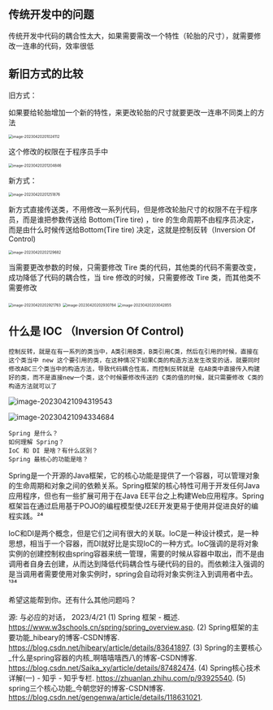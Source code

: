 ## 传统开发中的问题 

​      传统开发中代码的耦合性太大，如果需要需改一个特性（轮胎的尺寸），就需要修改一连串的代码，效率很低

## 新旧方式的比较

旧方式：

如果要给轮胎增加一个新的特性，来更改轮胎的尺寸就要更改一连串不同类上的方法

<img src="C:\Users\方锐\AppData\Roaming\Typora\typora-user-images\image-20230420201024112.png" alt="image-20230420201024112" style="zoom:50%;" />

这个修改的权限在于程序员手中

<img src="C:\Users\方锐\AppData\Roaming\Typora\typora-user-images\image-20230420201204846.png" alt="image-20230420201204846" style="zoom:50%;" />

新方式：

<img src="C:\Users\方锐\AppData\Roaming\Typora\typora-user-images\image-20230420201251876.png" alt="image-20230420201251876" style="zoom:50%;" />

新方式直接传送类，不用修改一系列代码，但是修改轮胎尺寸的权限不在于程序员，而是谁把参数传送给 Bottom(Tire tire) ，tire 的生命周期不由程序员决定，而是由什么时候传送给Bottom(Tire tire) 决定，这就是控制反转（Inversion Of Control)

<img src="C:\Users\方锐\AppData\Roaming\Typora\typora-user-images\image-20230420202129682.png" alt="image-20230420202129682" style="zoom:50%;" />

当需要更改参数的时候，只需要修改 Tire 类的代码，其他类的代码不需要改变，成功降低了代码的耦合性，当 tire 修改的时候，只需要修改 Tire 类，而其他类不需要修改

<img src="C:\Users\方锐\AppData\Roaming\Typora\typora-user-images\image-20230420202921763.png" alt="image-20230420202921763" style="zoom:50%;" />

<img src="C:\Users\方锐\AppData\Roaming\Typora\typora-user-images\image-20230420202930784.png" alt="image-20230420202930784" style="zoom:50%;" />

<img src="C:\Users\方锐\AppData\Roaming\Typora\typora-user-images\image-20230420203042855.png" alt="image-20230420203042855" style="zoom:50%;" />

## 什么是 IOC （Inversion Of Control)

```
控制反转，就是在有一系列的类当中，A类引用B类，B类引用C类，然后在引用的时候，直接在这个类当中 new 这个要引用的类，在这种情况下如果C类的构造方法发生改变的话，就要同时修改ABC三个类当中的构造方法，导致代码耦合性高，而控制反转就是 在AB类中直接传入构建好的类，而不是直接new一个类，这个时候要修改传送的 C类的值的时候，就只需要修改 C类的构造方法就可以了
```

 ![image-20230421094319543](C:\Users\方锐\AppData\Roaming\Typora\typora-user-images\image-20230421094319543.png)

![image-20230421094334684](C:\Users\方锐\AppData\Roaming\Typora\typora-user-images\image-20230421094334684.png)

```
Spring 是什么？
如何理解 Spring？
IoC 和 DI 是啥？有什么区别？
Spring 最核心的功能是啥？
```

Spring是一个开源的Java框架，它的核心功能是提供了一个容器，可以管理对象的生命周期和对象之间的依赖关系。Spring框架的核心特性可用于开发任何Java应用程序，但也有一些扩展可用于在Java EE平台之上构建Web应用程序。Spring框架旨在通过启用基于POJO的编程模型使J2EE开发更易于使用并促进良好的编程实践。²⁴

IoC和DI是两个概念，但是它们之间有很大的关联。IoC是一种设计模式，是一种思想，相当于一个容器，而DI就好比是实现IoC的一种方式。IoC强调的是将对象实例的创建控制权由spring容器来统一管理，需要的时候从容器中取出，而不是由调用者自身去创建，从而达到降低代码耦合性与硬代码的目的。而依赖注入强调的是当调用者需要使用对象实例时，spring会自动将对象实例注入到调用者中去。¹³⁴

希望这能帮到你。还有什么其他问题吗？

源: 与必应的对话， 2023/4/21
(1) Spring 框架 - 概述. https://www.w3schools.cn/spring/spring_overview.asp.
(2) Spring框架的主要功能_hibeary的博客-CSDN博客. https://blog.csdn.net/hibeary/article/details/83641897.
(3) Spring的主要核心_什么是spring容器的内核_啊嘻嘻嘻西八的博客-CSDN博客. https://blog.csdn.net/Saika_xy/article/details/87482474.
(4) Spring核心技术详解(一) - 知乎 - 知乎专栏. https://zhuanlan.zhihu.com/p/93925540.
(5) spring三个核心功能_今朝您好的博客-CSDN博客. https://blog.csdn.net/gengenwa/article/details/118631021.